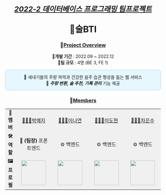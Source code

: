<div align="center">
  
# <sub><ins><i>2022-2 데이터베이스 프로그래밍 팀프로젝트</i></ins></sub> <br> <p></p> 🍶술BTI

### 📌<ins>Project Overview</ins>
🔺**개발 기간** : 2022.09 ~ 2022.12 <br/>
🔺**팀 규모** : 4명 (BE 3, FE 1) <br/>
<div style="border:1px solid #a3d8f4; background-color:#e6f7ff; border-radius:8px; padding:12px;">
🔸 새내기들의 주량 파악과 건강한 음주 습관 형성을 돕는 웹 서비스 <br/>
🔸 <b><i>주량 변환, 술 추천, 기록 관리</i></b> 기능 제공
</div>

### 👥<ins>Members</ins>
<table style="background-color: F0F0F0;">
  <tr align="center">
    <td><b>🌟 멤버</b></td>
    <td width="150"><a href="https://github.com/Li5ht">👩🏻‍💻박예지</a></td>
    <td width="150"><a href="https://github.com/yeon2lee">👩🏻‍💻이나연</a></td>
    <td width="150"><a href="https://github.com/zsderw">👩🏻‍💻이도현</a></td>
    <td width="150"><a href="https://github.com/ckdmstn">👩🏻‍💻차은수</a></td>
  </tr>
   <tr align="center">
    <td><b>🛠 역할</b></td>
    <td>🎯 <b>(팀장)</b> 프론트엔드</td>
    <td>⚙️ 백엔드</td>
    <td>⚙️ 백엔드</td>
    <td>⚙️ 백엔드</td>
  </tr>
  <tr align="center">
    <td><b>🖼 프로필</b></td>
    <td><img src="https://avatars.githubusercontent.com/u/89853141?v=4" width="80"/></td>
    <td><img src="https://avatars.githubusercontent.com/u/77628363?v=4" width="80"/></td>
    <td><img src="https://avatars.githubusercontent.com/u/87109601?v=4" width="80"/></td>
    <td><img src="https://avatars.githubusercontent.com/u/77821089?v=4" width="80"/></td>
  </tr>
</table>
